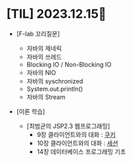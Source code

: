 # [TIL] 2023.12.15📒

* [F-lab 꼬리질문]
  * 자바의 제네릭
  * 자바의 쓰레드
  * Blocking IO / Non-Blocking IO
  * 자바의 NIO
  * 자바의 syschronized
  * System.out.println()
  * 자바의 Stream
  
* [이론 학습]
  * [최범균의 JSP2.3 웹프로그래밍]
    * 9장 클라이언트와의 대화 : [쿠키](../Study/Web/cookieAndSession.md)
    * 10장 클라이언트와의 대화 : [세션](../Study/Web/cookieAndSession.md)
    * 14장 데이터베이스 프로그래밍 기초
